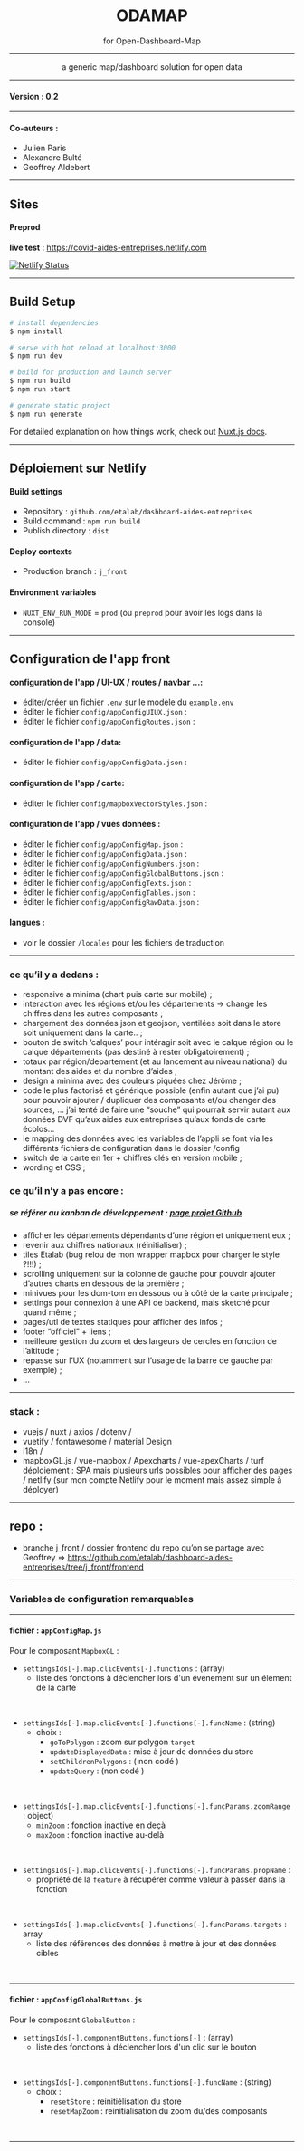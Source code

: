 
<h1 align="center">
  ODAMAP 
</h1>
<p align="center">
  for Open-Dashboard-Map
</p>


---------

<p align="center">
  a generic map/dashboard solution for open data 
</p>

----------

#### Version : 0.2

----------
#### Co-auteurs : 

- Julien Paris
- Alexandre Bulté
- Geoffrey Aldebert

----------

## Sites 


#### Preprod 

**live test** : https://covid-aides-entreprises.netlify.com

[![Netlify Status](https://api.netlify.com/api/v1/badges/71e2942d-961b-4f06-8ac3-8dc73dceb6ee/deploy-status)](https://app.netlify.com/sites/covid-aides-entreprises/deploys)


-----------


## Build Setup

```bash
# install dependencies
$ npm install

# serve with hot reload at localhost:3000
$ npm run dev

# build for production and launch server
$ npm run build
$ npm run start

# generate static project
$ npm run generate
```

For detailed explanation on how things work, check out [Nuxt.js docs](https://nuxtjs.org).


----------

## Déploiement sur Netlify

#### Build settings

- Repository : `github.com/etalab/dashboard-aides-entreprises`
- Build command : `npm run build`
- Publish directory : `dist`

#### Deploy contexts

- Production branch : `j_front`

#### Environment variables

- `NUXT_ENV_RUN_MODE` = `prod` (ou `preprod` pour avoir les logs dans la console)

----------

## Configuration de l'app front

#### configuration de l'app / UI-UX / routes / navbar ...: 

- éditer/créer un fichier `.env` sur le modèle du `example.env`
- éditer le fichier `config/appConfigUIUX.json` : 
- éditer le fichier `config/appConfigRoutes.json` : 


#### configuration de l'app / data: 

- éditer le fichier `config/appConfigData.json` : 

#### configuration de l'app / carte: 

- éditer le fichier `config/mapboxVectorStyles.json` : 

#### configuration de l'app / vues données : 

- éditer le fichier `config/appConfigMap.json` : 
- éditer le fichier `config/appConfigData.json` : 
- éditer le fichier `config/appConfigNumbers.json` : 
- éditer le fichier `config/appConfigGlobalButtons.json` : 
- éditer le fichier `config/appConfigTexts.json` : 
- éditer le fichier `config/appConfigTables.json` : 
- éditer le fichier `config/appConfigRawData.json` : 

#### langues : 

- voir le dossier `/locales` pour les fichiers de traduction


----------------


### ce qu’il y a dedans :

- responsive a minima (chart puis carte sur mobile) ;
- interaction avec les régions et/ou les départements -> change les chiffres dans les autres composants ;
- chargement des données json et geojson, ventilées soit dans le store soit uniquement dans la carte.. ;
- bouton de switch ‘calques’ pour intéragir soit avec le calque région ou le calque départements (pas destiné à rester obligatoirement) ;
- totaux par région/departement (et au lancement au niveau national) du montant des aides et du nombre d’aides ;
- design a minima avec des couleurs piquées chez Jérôme ;
- code le plus factorisé et générique possible (enfin autant que j’ai pu) pour pouvoir ajouter / dupliquer des composants et/ou changer des sources, ... j’ai tenté de faire une “souche” qui pourrait servir autant aux données DVF qu’aux aides aux entreprises qu’aux fonds de carte écolos...
- le mapping des données avec les variables de l’appli se font via les différents fichiers de configuration dans le dossier /config
- switch de la carte en 1er + chiffres clés en version mobile ;
- wording et CSS ;

### ce qu’il n’y a pas encore :

##### se référer au kanban de développement : [page projet Github][kanban]


- afficher les départements dépendants d’une région et uniquement eux ;
- revenir aux chiffres nationaux (réinitialiser) ;
- tiles Etalab (bug relou de mon wrapper mapbox pour charger le style ?!!!) ;
- scrolling uniquement sur la colonne de gauche pour pouvoir ajouter d’autres charts en dessous de la première ;
- minivues pour les dom-tom en dessous ou à côté de la carte principale ;
- settings pour connexion à une API de backend, mais sketché pour quand même ;
- pages/utl de textes statiques pour afficher des infos ;
- footer “officiel” + liens ;
- meilleure gestion du zoom et des largeurs de cercles en fonction de l’altitude ;
- repasse sur l’UX (notamment sur l’usage de la barre de gauche par exemple) ;
- ...

-----------

### stack :

- vuejs / nuxt / axios / dotenv /
- vuetify / fontawesome / material Design
- i18n /
- mapboxGL.js / vue-mapbox / Apexcharts / vue-apexCharts / turf
déploiement : SPA mais plusieurs urls possibles pour afficher des pages / netlify (sur mon compte Netlify pour le moment mais assez simple à déployer)

-----------
## repo : 
- branche j_front / dossier frontend du repo qu’on se partage avec Geoffrey => https://github.com/etalab/dashboard-aides-entreprises/tree/j_front/frontend


-----------


### Variables de configuration remarquables

------------

#### fichier : `appConfigMap.js`

Pour le composant `MapboxGL` : 

- `settingsIds[-].map.clicEvents[-].functions` : (array)
  - liste des fonctions à déclencher lors d'un événement sur un élément de la carte
<br>

- `settingsIds[-].map.clicEvents[-].functions[-].funcName` : (string)
  - choix : 
    - `goToPolygon` : zoom sur polygon `target`
    - `updateDisplayedData` : mise à jour de données du store
    - `setChildrenPolygons` : ( non codé )
    - `updateQuery` : (non codé )
<br>

- `settingsIds[-].map.clicEvents[-].functions[-].funcParams.zoomRange` : object)
  - `minZoom` : fonction inactive en deçà
  - `maxZoom` : fonction inactive au-delà
<br>

- `settingsIds[-].map.clicEvents[-].functions[-].funcParams.propName` : 
  - propriété de la `feature` à récupérer comme valeur à passer dans la fonction
<br>

- `settingsIds[-].map.clicEvents[-].functions[-].funcParams.targets` : array
  - liste des références des données à mettre à jour et des données cibles
<br>

----------------

#### fichier : `appConfigGlobalButtons.js`

Pour le composant `GlobalButton` : 

- `settingsIds[-].componentButtons.functions[-]` : (array)
  - liste des fonctions à déclencher lors d'un clic sur le bouton
<br>

- `settingsIds[-].componentButtons.functions[-].funcName` : (string)
  - choix : 
    - `resetStore` : reinitiélisation du store
    - `resetMapZoom` : reinitialisation du zoom du/des composants 
<br>


----------------

[branch_front]: https://github.com/etalab/dashboard-aides-entreprises/tree/j_front/frontend
[kanban]: https://github.com/etalab/dashboard-aides-entreprises/projects/1 
